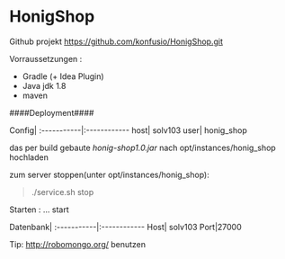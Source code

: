 HonigShop
=========

Github projekt
https://github.com/konfusio/HonigShop.git
 
Vorraussetzungen :

* Gradle (+ Idea Plugin)
* Java jdk 1.8
* maven

####Deployment####

Config| 
:-----------|:------------
host|  solv103
user|  honig_shop
 
das per build gebaute *honig-shop1.0.jar* nach opt/instances/honig_shop hochladen
 
zum server stoppen(unter opt/instances/honig_shop):
> ./service.sh stop
 
Starten : … start
 
 
Datenbank|
:-----------|:------------
Host| solv103
Port|27000

Tip: <http://robomongo.org/> benutzen
